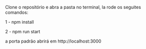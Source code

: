 Clone o repositório e abra a pasta no terminal, la rode os seguites comandos:

1 - npm install

2 - npm run start

a porta padrão abrirá em http://localhost:3000
